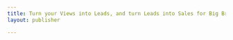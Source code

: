 ```yaml
---
title: Turn your Views into Leads, and turn Leads into Sales for Big Brands.
layout: publisher

---
```

